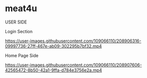 # meat4u

USER SIDE

Login Section

https://user-images.githubusercontent.com/109066110/208906316-09997736-27ff-467e-ab09-302295b7bf32.mp4

Home Page Side

https://user-images.githubusercontent.com/109066110/208907606-42565472-8b50-42a1-9ffa-d784e3756e2a.mp4

